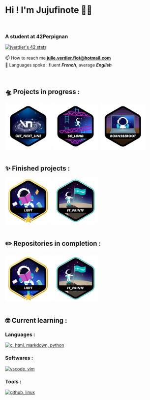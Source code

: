# Hi ! I'm Jujufinote 👋😁
<br>

### A student at 42Perpignan

[![jverdier's 42 stats](https://badge42.coday.fr/api/v2/clvl7hc663667901p4cqxipfq5/stats?cursusId=21&coalitionId=318)](https://github.com/Coday-meric/badge42)
<br>
<br>📫 How to reach me **julie.verdier.fiot@hotmail.com** 
<br>👅 Languages spoke : fluent ***French***, average ***English***
<br>
<br>
<br>

## 🛸 Projects in progress :
<img alt="badge of get_next_line" src="https://github.com/Jujufinote/42_badges_and_covers/blob/main/badges/get_next_linen.png"/> <img alt="badge of so_long" src="https://github.com/Jujufinote/42_badges_and_covers/blob/main/badges/so_longn.png"/> <img alt="badge of born2beroot" src="https://github.com/Jujufinote/42_badges_and_covers/blob/main/badges/born2berootn.png"/>
<br>
<br>

## ✨ Finished projects :
<img alt="badge of libft with bonus" src="https://github.com/Jujufinote/42_badges_and_covers/blob/main/badges/libftm.png"/> <img alt="badge of ft_printf" src="https://github.com/Jujufinote/42_badges_and_covers/blob/main/badges/ft_printfe.png"/>
<br>
<br>

## ✏️ Repositories in completion :
<img alt="badge of libft with bonus" src="https://github.com/Jujufinote/42_badges_and_covers/blob/main/badges/libftm.png"/> <img alt="badge of ft_printf" src="https://github.com/Jujufinote/42_badges_and_covers/blob/main/badges/ft_printfe.png"/>
<br>
<br>

## 🤓 Current learning :
### Languages :
[![c, html, markdown, python](https://skillicons.dev/icons?i=c,html,markdown,python)](https://skillicons.dev)
<br>

### Softwares :
[![vscode, vim](https://skillicons.dev/icons?i=vscode,vim)](https://skillicons.dev)
<br>

### Tools :
[![github, linux](https://skillicons.dev/icons?i=github,linux)](https://skillicons.dev)
<br>

<!---
Jujufinote/Jujufinote is a ✨ special ✨ repository because its `README.md` (this file) appears on your GitHub profile.
You can click the Preview link to take a look at your changes.
--->

